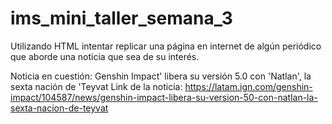 # ims_mini_taller_semana_3
Utilizando HTML intentar replicar una página en internet de algún periódico que aborde una noticia que sea de su interés.

Noticia en cuestión: Genshin Impact' libera su versión 5.0 con 'Natlan', la sexta nación de 'Teyvat
Link de la noticia: https://latam.ign.com/genshin-impact/104587/news/genshin-impact-libera-su-version-50-con-natlan-la-sexta-nacion-de-teyvat
